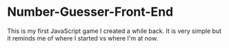 # Number-Guesser-Front-End

This is my first JavaScript game I created a while back. It is very simple but it reminds me of where I started vs where I'm at now. 
